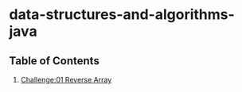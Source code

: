 # data-structures-and-algorithms-java


## Table of Contents
1. [Challenge:01 Reverse Array](/array-reverse/README.md)



